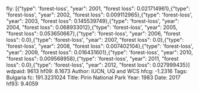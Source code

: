 fly: [{"type": 'forest-loss', "year": 2001, "forest loss": 0.021714961},{"type": 'forest-loss', "year": 2002, "forest loss": 0.009112965},{"type": 'forest-loss', "year": 2003, "forest loss": 0.145539749},{"type": 'forest-loss', "year": 2004, "forest loss": 0.068933012},{"type": 'forest-loss', "year": 2005, "forest loss": 0.053650667},{"type": 'forest-loss', "year": 2006, "forest loss": 0.0},{"type": 'forest-loss', "year": 2007, "forest loss": 0.0},{"type": 'forest-loss', "year": 2008, "forest loss": 0.007402104},{"type": 'forest-loss', "year": 2009, "forest loss": 0.016431601},{"type": 'forest-loss', "year": 2010, "forest loss": 0.009568958},{"type": 'forest-loss', "year": 2011, "forest loss": 0.0},{"type": 'forest-loss', "year": 2012, "forest loss": 0.027999435}]
wdpaid: 9613
hf09: 8.1673
Author: IUCN, UQ and WCS
hfcg: -1.2316
Tags: Bulgaria
fc: 191.3231024
Title: Pirin National Park
Year: 1983
Date: 2017
hf93: 9.4059
